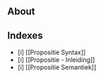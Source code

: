 ## About


## Indexes

- [i] [[Propositie Syntax]]
- [i] [[Propositie - Inleiding]]
- [i] [[Propositie Semantiek]]


